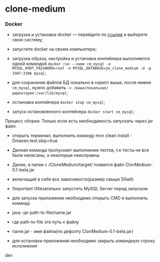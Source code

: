 # clone-medium
### Docker

- загрузка и установка docker — 
    перейдите по [ссылке](https://www.docker.com/get-started) и выберете свою систему;
    
- запустите docker на своем компьютере;
- загрузка образа, настройка и установка контейнера выполняется одной командой 
`docker run --name cm_mysql -e MYSQL_ROOT_PASSWORD=root -e MYSQL_DATABASE=jm_clone_medium -d -p 3307:3306 mysql`;
- для сохранения файлов БД локально в скрипт выше, после имени `cm_mysql`, 
   нужно добавить `-v /ваша/локальная/директория:/var/lib/mysql`;
- остановка контейнера `docker stop cm_mysql`;
- запуск остановленного контейнера `docker start cm_mysql`;

Процесс сборки: Только если есть необходимость запускать через jar файл. 

- открыть терминал, выполнить команду mvn clean install -Dmaven.test.skip=true

- Данная команда пропускает выполнение тестов, т.к тесты не все  были написаны, а некоторые неисправны

- Далее, в папке с /CloneMedium/target/ появится файл ClonMedium-0.1-beta.jar

- включащий в себя все зависимости(размер свыше 50мб) 

- !Important
  Обязательно запустить MySQL Server перед запуском

- для запуска приложение необходимо открыть CMD и выполнить команду

- java -jar path-to-file/name.jar 

- где path-to-file это путь к файлу

- name.jar - имя файла(по дефолту ClonMedium-0.1-beta.jar)

- для остановки приложения необходимо закрыть командную строку исполнения

 dev
